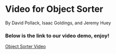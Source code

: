 # Video for Object Sorter #

By David Pollack, Isaac Goldings, and Jeremy Huey

### Below is the link to our video demo, enjoy! ###


[Object Sorter Video](https://photos.app.goo.gl/unRnL3Uu2vumWdAVA)